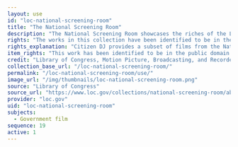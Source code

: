 ```yaml
---
layout: use
id: "loc-national-screening-room"
title: "The National Screening Room"
description: "The National Screening Room showcases the riches of the Library's vast moving image collection, designed to make otherwise unavailable movies, both copyrighted and in the public domain, freely accessible to the viewers worldwide."
rights: "The works in this collection have been identified to be in the public domain and are free to use and reuse without restriction. You can copy, modify, distribute and perform the works, even for commercial purposes, all without asking permission. Attribution is recommended but not required."
rights_explanation: "Citizen DJ provides a subset of films from the National Screening Room that were identified to have been created by the U.S. government, thus are in the public domain."
item_rights: "This work has been identified to be in the public domain and is free to use and reuse without restriction. You can copy, modify, distribute and perform the work, even for commercial purposes, all without asking permission. Attribution is recommended but not required."
credit: "Library of Congress, Motion Picture, Broadcasting, and Recorded Sound Division."
collection_base_url: "/loc-national-screening-room/"
permalink: "/loc-national-screening-room/use/"
image_url: "/img/thumbnails/loc-national-screening-room.png"
source: "Library of Congress"
source_url: "https://www.loc.gov/collections/national-screening-room/about-this-collection/"
provider: "loc.gov"
uid: "loc-national-screening-room"
subjects:
  - Government film
sequence: 19
active: 1
---
```

